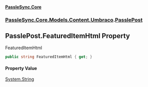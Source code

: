 #### [PassleSync.Core](index.md 'index')
### [PassleSync.Core.Models.Content.Umbraco](PassleSync.Core.Models.Content.Umbraco.md 'PassleSync.Core.Models.Content.Umbraco').[PasslePost](PassleSync.Core.Models.Content.Umbraco.PasslePost.md 'PassleSync.Core.Models.Content.Umbraco.PasslePost')

## PasslePost.FeaturedItemHtml Property

FeaturedItemHtml

```csharp
public string FeaturedItemHtml { get; }
```

#### Property Value
[System.String](https://docs.microsoft.com/en-us/dotnet/api/System.String 'System.String')
